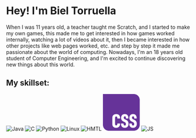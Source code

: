 <!DOCTYPE html>
<html lang="ca">
<body>
    <h1>Hey! I'm Biel Torruella</h1>
    <p>When I was 11 years old, a teacher taught me Scratch, and I started to make my own games, this made me to get interested in how games worked internally, watching a lot of videos about it, then I became interested in how other projects like web pages worked, etc. and step by step it made me passionate about the world of computing.
Nowadays, I'm an 18 years old student of Computer Engineering, and I'm excited to continue discovering new things about this world.</p>
    <h2>My skillset:</h2>
    <div class="skills">
        <img src='https://blog.desafiolatam.com/wp-content/uploads/2018/05/java-logo.png' alt="Java" width = "100" height = "100">
        <img src='https://upload.wikimedia.org/wikipedia/commons/1/19/C_Logo.png' alt="C" width = "70" height = "100">
        <img src='https://cdn.pixabay.com/photo/2024/03/31/02/11/python-8665904_1280.png' alt="Python" width = "100" height = "100">
        <img src='https://cdn.pixabay.com/photo/2017/01/31/15/33/linux-2025130_1280.png' alt="Linux" width = "100" height = "100">
        <img src='https://icones.pro/wp-content/uploads/2021/05/icone-html-orange.png' alt="HMTL" width = "100" height="100">
        <img src='https://raw.githubusercontent.com/github/explore/6c6508f34230f0ac0d49e847a326429eefbfc030/topics/css/css.png' alt="CSS" width="100" height="100">
        <img src='https://img.icons8.com/?size=512&id=108784&format=png' alt="JS" width="100" height="100">
    </div>
</body>
</html>
